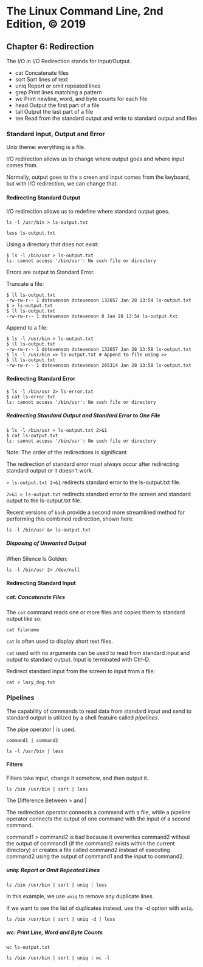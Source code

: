 # The Linux Command Line, 2nd Edition, © 2019

## Chapter 6: Redirection

The I/O in I/O Redirection stands for Input/Output.

* cat Concatenate files
* sort Sort lines of text
* uniq Report or omit repeated lines
* grep Print lines matching a pattern
* wc Print newline, word, and byte counts for each file
* head Output the first part of a file
* tail Output the last part of a file
* tee Read from the standard output and write to standard output and files

### Standard Input, Output and Error

Unix theme: everything is a file.

I/O redirection allows us to change where output goes and where input comes from.

Normally, output goes to the s creen and input comes from the keyboard,
but with I/O redirection, we can change that.

#### Redirecting Standard Output

I/O redirection allows us to redefine where standard output goes.

`ls -l /usr/bin > ls-output.txt`

`less ls-output.txt`

Using a directory that does not exist:

```
$ ls -l /bin/usr > ls-output.txt
ls: cannot access '/bin/usr': No such file or directory
```

Errors are output to Standard Error.

Truncate a file:

```
$ ll ls-output.txt
-rw-rw-r-- 1 dstevenson dstevenson 132657 Jan 28 13:54 ls-output.txt
$ > ls-output.txt
$ ll ls-output.txt
-rw-rw-r-- 1 dstevenson dstevenson 0 Jan 28 13:54 ls-output.txt
```

Append to a file:

```
$ ls -l /usr/bin > ls-output.txt
$ ll ls-output.txt
-rw-rw-r-- 1 dstevenson dstevenson 132657 Jan 28 13:58 ls-output.txt
$ ls -l /usr/bin >> ls-output.txt # Append to file using >>
$ ll ls-output.txt
-rw-rw-r-- 1 dstevenson dstevenson 265314 Jan 28 13:58 ls-output.txt
```

#### Redirecting Standard Error

```
$ ls -l /bin/usr 2> ls-error.txt
$ cat ls-error.txt
ls: cannot access '/bin/usr': No such file or directory
```
##### Redirecting Standard Output and Standard Error to One File

```
$ ls -l /bin/usr > ls-output.txt 2>&1
$ cat ls-output.txt
ls: cannot access '/bin/usr': No such file or directory
```

Note: The order of the redirections is significant

The redirection of standard error must always occur after redirecting standard output
or it doesn't work.

`> ls-output.txt 2>&1` redirects standard error to the ls-output.txt file.

`2>&1 > ls-output.txt` redirects standard error to the screen and standard output to the ls-output.txt file.

Recent versions of `bash` provide a second more streamlined method for performing this combined redirection, shown here:

`ls -l /bin/usr &> ls-output.txt`

##### Disposing of Unwanted Output

When Silence Is Golden:

`ls -l /bin/usr 2> /dev/null`

#### Redirecting Standard Input

##### cat: Concatenate Files

The `cat` command reads one or more files and copies them to standard output like so:

`cat filename`

`cat` is often used to display short text files.

`cat` used with no arguments can be used to read from standard input and output to standard output.
Input is terminated with Ctrl-D.

Redirect standard input from the screen to input from a file:

`cat < lazy_dog.txt`

### Pipelines

The capability of commands to read data from standard input and send to standard output is utilized by a shell featuire called _pipelines_.

The pipe operator | is used.

`command1 | command2`

`ls -l /usr/bin | less`

#### Filters

Filters take input, change it somehow, and then output it.

`ls /bin /usr/bin | sort | less`

The Difference Between > and | 

The redirection operator connects a command with a file, while a pipeline operator
connects the output of one command with the input of a second command.

command1 > command2 is bad because it overwrites command2 without the output of command1 (if the command2 exists within the current directory) or creates a file called command2 instead of executing command2 using the output of command1 and the input to command2.

##### uniq: Report or Omit Repeated Lines

`ls /bin /usr/bin | sort | uniq | less`

In this example, we use `uniq` to remove any duplicate lines.

If we want to see the list of duplicates instead, use the -d option with `uniq`.

`ls /bin /usr/bin | sort | uniq -d | less`

##### wc: Print Line, Word and Byte Counts

`wc ls-output.txt`

`ls /bin /usr/bin | sort | uniq | wc -l`